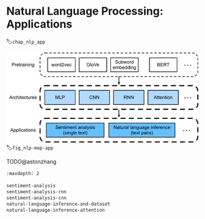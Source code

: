 # Natural Language Processing: Applications
:label:`chap_nlp_app`


![Pretrained text representation can be fed to various deep learning architectures for different downstream NLP tasks. This chapter focuses on how to design models for different downstream NLP tasks.](../img/nlp-map-app.svg)
:label:`fig_nlp-map-app`

TODO@astonzhang

```toc
:maxdepth: 2

sentiment-analysis
sentiment-analysis-rnn
sentiment-analysis-cnn
natural-language-inference-and-dataset
natural-language-inference-attention
```

